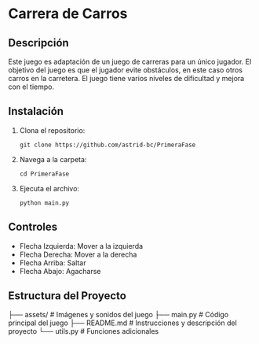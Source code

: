 # Carrera de Carros

## Descripción
Este juego es adaptación de un juego de carreras para un único jugador. El objetivo del juego es que el jugador evite obstáculos, en este caso otros carros en la 
carretera. El juego tiene varios niveles de dificultad y mejora con el tiempo.

## Instalación

1. Clona el repositorio:
   ```
   git clone https://github.com/astrid-bc/PrimeraFase
   ```
   
2. Navega a la carpeta:
   ```
   cd PrimeraFase  
   ```
   
3. Ejecuta el archivo:
   ```
   python main.py  
   ```
## Controles

 - Flecha Izquierda: Mover a la izquierda
 - Flecha Derecha: Mover a la derecha
 - Flecha Arriba: Saltar
 - Flecha Abajo: Agacharse

## Estructura del Proyecto

  ├── assets/         # Imágenes y sonidos del juego
  ├── main.py         # Código principal del juego
  ├── README.md       # Instrucciones y descripción del proyecto
  └── utils.py        # Funciones adicionales
  
